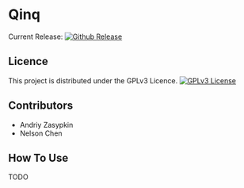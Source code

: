 # Qinq
Current Release: [![Github Release](http://img.shields.io/github/release/Andy29485/qinq.svg)](https://github.com/Andy29485/qinq/releases/latest)

## Licence
This project is distributed under the GPLv3 Licence. [![GPLv3 License](http://img.shields.io/badge/license-GPLv3-blue.svg)](https://www.gnu.org/copyleft/gpl.html)

## Contributors
- Andriy Zasypkin <Andy29485>
- Nelson Chen

## How To Use
TODO
